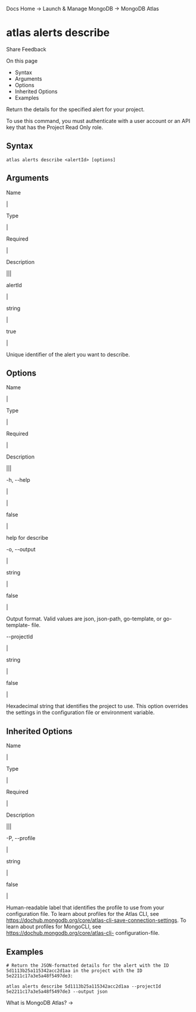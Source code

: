Docs Home → Launch & Manage MongoDB → MongoDB Atlas

# atlas alerts describe

Share Feedback

On this page

  * Syntax
  * Arguments
  * Options
  * Inherited Options
  * Examples

Return the details for the specified alert for your project.

To use this command, you must authenticate with a user account or an API key
that has the Project Read Only role.

## Syntax

    
    
    atlas alerts describe <alertId> [options]  
      
  
## Arguments

Name

|

Type

|

Required

|

Description  
  
|||  
  
alertId

|

string

|

true

|

Unique identifier of the alert you want to describe.  
  
## Options

Name

|

Type

|

Required

|

Description  
  
|||  
  
-h, --help

|

|

false

|

help for describe  
  
-o, --output

|

string

|

false

|

Output format. Valid values are json, json-path, go-template, or go-template-
file.  
  
\--projectId

|

string

|

false

|

Hexadecimal string that identifies the project to use. This option overrides
the settings in the configuration file or environment variable.  
  
## Inherited Options

Name

|

Type

|

Required

|

Description  
  
|||  
  
-P, --profile

|

string

|

false

|

Human-readable label that identifies the profile to use from your
configuration file. To learn about profiles for the Atlas CLI, see
https://dochub.mongodb.org/core/atlas-cli-save-connection-settings. To learn
about profiles for MongoCLI, see https://dochub.mongodb.org/core/atlas-cli-
configuration-file.  
  
## Examples

    
    
    # Return the JSON-formatted details for the alert with the ID 5d1113b25a115342acc2d1aa in the project with the ID 5e2211c17a3e5a48f5497de3:  
      
    atlas alerts describe 5d1113b25a115342acc2d1aa --projectId 5e2211c17a3e5a48f5497de3 --output json  
  
What is MongoDB Atlas? →

